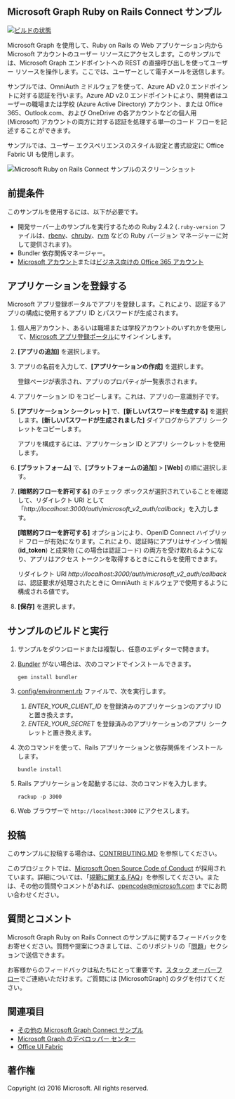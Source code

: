 ## <a name="microsoft-graph-ruby-on-rails-connect-sample"></a>Microsoft Graph Ruby on Rails Connect サンプル

[![ビルドの状態](https://api.travis-ci.org/microsoftgraph/ruby-connect-rest-sample.svg?branch=master)](https://travis-ci.org/microsoftgraph/ruby-connect-rest-sample)

Microsoft Graph を使用して、Ruby on Rails の Web アプリケーション内から Microsoft アカウントのユーザー リソースにアクセスします。このサンプルでは、Microsoft Graph エンドポイントへの REST の直接呼び出しを使ってユーザー リソースを操作します。ここでは、ユーザーとして電子メールを送信します。

サンプルでは、OmniAuth ミドルウェアを使って、Azure AD v2.0 エンドポイントに対する認証を行います。Azure AD v2.0 エンドポイントにより、開発者はユーザーの職場または学校 (Azure Active Directory) アカウント、または Office 365、Outlook.com、および OneDrive の各アカウントなどの個人用 (Microsoft) アカウントの両方に対する認証を処理する単一のコード フローを記述することができます。

サンプルでは、ユーザー エクスペリエンスのスタイル設定と書式設定に Office Fabric UI も使用します。

![Microsoft Ruby on Rails Connect サンプルのスクリーンショット](/readme-images/Microsoft-Graph-Ruby-Connect-UI.png)

## <a name="prerequisites"></a>前提条件

このサンプルを使用するには、以下が必要です。

- 開発サーバー上のサンプルを実行するための Ruby 2.4.2 (`.ruby-version` ファイルは、[rbenv](https://github.com/rbenv/rbenv#choosing-the-ruby-version)、[chruby](https://github.com/postmodern/chruby#auto-switching)、[rvm](https://rvm.io/workflow/projects) などの Ruby バージョン マネージャーに対して提供されます)。
- Bundler 依存関係マネージャー。
- [Microsoft アカウント](https://www.outlook.com/)または[ビジネス向けの Office 365 アカウント](https://msdn.microsoft.com/en-us/office/office365/howto/setup-development-environment#bk_Office365Account)

## <a name="register-the-application"></a>アプリケーションを登録する

Microsoft アプリ登録ポータルでアプリを登録します。これにより、認証するアプリの構成に使用するアプリ ID とパスワードが生成されます。

1. 個人用アカウント、あるいは職場または学校アカウントのいずれかを使用して、[Microsoft アプリ登録ポータル](https://apps.dev.microsoft.com/)にサインインします。

2. **[アプリの追加]** を選択します。

3. アプリの名前を入力して、**[アプリケーションの作成]** を選択します。

    登録ページが表示され、アプリのプロパティが一覧表示されます。

4. アプリケーション ID をコピーします。これは、アプリの一意識別子です。

5. **[アプリケーション シークレット]** で、**[新しいパスワードを生成する]** を選択します。**[新しいパスワードが生成されました]** ダイアログからアプリ シークレットをコピーします。

    アプリを構成するには、アプリケーション ID とアプリ シークレットを使用します。

6. **[プラットフォーム]** で、**[プラットフォームの追加]** > **[Web]** の順に選択します。

7. **[暗黙的フローを許可する]** のチェック ボックスが選択されていることを確認して、リダイレクト URI として「*http://localhost:3000/auth/microsoft_v2_auth/callback*」を入力します。

    **[暗黙的フローを許可する]** オプションにより、OpenID Connect ハイブリッド フローが有効になります。これにより、認証時にアプリはサインイン情報 (**id_token**) と成果物 (この場合は認証コード) の両方を受け取れるようになり、アプリはアクセス トークンを取得するときにこれらを使用できます。

    リダイレクト URI *http://localhost:3000/auth/microsoft_v2_auth/callback* は、認証要求が処理されたときに OmniAuth ミドルウェアで使用するように構成される値です。

8. **[保存]** を選択します。

## <a name="build-and-run-the-sample"></a>サンプルのビルドと実行

1. サンプルをダウンロードまたは複製し、任意のエディターで開きます。
1. [Bundler](http://bundler.io/) がない場合は、次のコマンドでインストールできます。

    ```
    gem install bundler
    ```
2. [config/environment.rb](config/environment.rb) ファイルで、次を実行します。
    1. *ENTER_YOUR_CLIENT_ID* を登録済みのアプリケーションのアプリ ID と置き換えます。
    2. *ENTER_YOUR_SECRET* を登録済みのアプリケーションのアプリ シークレットと置き換えます。

3. 次のコマンドを使って、Rails アプリケーションと依存関係をインストールします。

    ```
    bundle install
    ```
4. Rails アプリケーションを起動するには、次のコマンドを入力します。

    ```
    rackup -p 3000
    ```
5. Web ブラウザーで ```http://localhost:3000``` にアクセスします。

<a name="contributing"></a>
## <a name="contributing"></a>投稿 ##

このサンプルに投稿する場合は、[CONTRIBUTING.MD](/CONTRIBUTING.md) を参照してください。

このプロジェクトでは、[Microsoft Open Source Code of Conduct](https://opensource.microsoft.com/codeofconduct/) が採用されています。詳細については、「[規範に関する FAQ](https://opensource.microsoft.com/codeofconduct/faq/)」を参照してください。または、その他の質問やコメントがあれば、[opencode@microsoft.com](mailto:opencode@microsoft.com) までにお問い合わせください。

## <a name="questions-and-comments"></a>質問とコメント

Microsoft Graph Ruby on Rails Connect のサンプルに関するフィードバックをお寄せください。質問や提案につきましては、このリポジトリの「[問題](https://github.com/microsoftgraph/ruby-connect-rest-sample/issues)」セクションで送信できます。

お客様からのフィードバックは私たちにとって重要です。[スタック オーバーフロー](http://stackoverflow.com/questions/tagged/office365+or+microsoftgraph)でご連絡いただけます。ご質問には [MicrosoftGraph] のタグを付けてください。

## <a name="see-also"></a>関連項目

- [その他の Microsoft Graph Connect サンプル](https://github.com/MicrosoftGraph?utf8=%E2%9C%93&query=-Connect)
- [Microsoft Graph のデベロッパー センター](http://graph.microsoft.io)
- [Office UI Fabric](https://github.com/OfficeDev/Office-UI-Fabric)

## <a name="copyright"></a>著作権
Copyright (c) 2016 Microsoft. All rights reserved.
